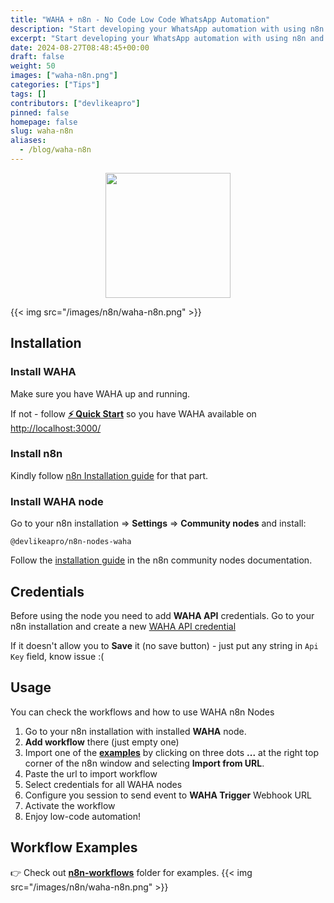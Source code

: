 ```yaml
---
title: "WAHA + n8n - No Code Low Code WhatsApp Automation"
description: "Start developing your WhatsApp automation with using n8n and WAHA in pair!"
excerpt: "Start developing your WhatsApp automation with using n8n and WAHA in pair!"
date: 2024-08-27T08:48:45+00:00
draft: false
weight: 50
images: ["waha-n8n.png"]
categories: ["Tips"]
tags: []
contributors: ["devlikeapro"]
pinned: false
homepage: false
slug: waha-n8n
aliases:
  - /blog/waha-n8n
---
```


<p align="center">
  <img src="/images/n8n/WAHA+n8n.png" width='200'/>
</p>

{{< img src="/images/n8n/waha-n8n.png" >}}

## Installation

### Install WAHA
Make sure you have WAHA up and running.

If not - follow
[**⚡ Quick Start**](https://waha.devlike.pro/docs/overview/quick-start/)
so you have WAHA available on
[http://localhost:3000/](http://localhost:3000/)

### Install n8n
Kindly follow [n8n Installation guide](https://docs.n8n.io/hosting/installation/docker/#starting-n8n) for that part.


### Install WAHA node
Go to your n8n installation => **Settings** => **Community nodes** and install:

```
@devlikeapro/n8n-nodes-waha
```

Follow the [installation guide](https://docs.n8n.io/integrations/community-nodes/installation/) in the n8n community nodes documentation.

## Credentials

Before using the node you need to add **WAHA API** credentials.
Go to your n8n installation and create a new
[WAHA API credential](https://docs.n8n.io/credentials/add-edit-credentials/)

If it doesn't allow you to **Save** it (no save button) - just put any string in `Api Key` field, know issue :(

## Usage
You can check the workflows and how to use WAHA n8n Nodes
1. Go to your n8n installation with installed **WAHA** node.
2. **Add workflow** there (just empty one)
3. Import one of the [**examples**](http://waha-n8n-templates.devlike.pro/) by clicking on three dots **...** at the right top corner
   of the n8n window and selecting **Import from URL**.
4. Paste the url to import workflow
5. Select credentials for all WAHA nodes
6. Configure you session to send event to **WAHA Trigger** Webhook URL
7. Activate the workflow
8. Enjoy low-code automation!


## Workflow Examples
👉 Check out [**n8n-workflows**](http://waha-n8n-templates.devlike.pro/) folder for examples.
{{< img src="/images/n8n/waha-n8n.png" >}}

